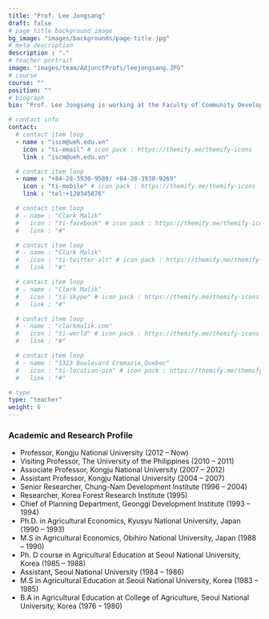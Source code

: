 ```yaml
---
title: "Prof. Lee Jongsang"
draft: false
# page title background image
bg_image: "images/backgrounds/page-title.jpg"
# meta description
description : "."
# teacher portrait
image: "images/team/AdjunctProfs/leejongsang.JPG"
# course
course: ""
position: ""
# biograph
bio: "Prof. Lee Jongsang is working at the Faculty of Community Development, College of Industrial Science, Kongju National University."

# contact info
contact:
  # contact item loop
  - name : "iscm@ueh.edu.vn"
    icon : "ti-email" # icon pack : https://themify.me/themify-icons
    link : "iscm@ueh.edu.vn"

  # contact item loop
  - name : "+84-28-3930-9589/ +84-28-3930-9269"
    icon : "ti-mobile" # icon pack : https://themify.me/themify-icons
    link : "tel:+120345876"

  # contact item loop
  # - name : "Clark Malik"
  #   icon : "ti-facebook" # icon pack : https://themify.me/themify-icons
  #   link : "#"

  # contact item loop
  # - name : "Clark Malik"
  #   icon : "ti-twitter-alt" # icon pack : https://themify.me/themify-icons
  #   link : "#"

  # contact item loop
  # - name : "Clark Malik"
  #   icon : "ti-skype" # icon pack : https://themify.me/themify-icons
  #   link : "#"

  # contact item loop
  # - name : "clarkmalik.com"
  #   icon : "ti-world" # icon pack : https://themify.me/themify-icons
  #   link : "#"

  # contact item loop
  # - name : "1313 Boulevard Cremazie,Quebec"
  #   icon : "ti-location-pin" # icon pack : https://themify.me/themify-icons
  #   link : "#"

# type
type: "teacher"
weight: 6
---
```


### Academic and Research Profile
* Professor, Kongju National University (2012 – Now)
* Visiting Professor, The University of the Philippines (2010 – 2011)
* Associate Professor, Kongju National University (2007 – 2012)
* Assistant Professor, Kongju National University (2004 – 2007)
* Senior Researcher, Chung-Nam Development Institute (1996 – 2004)
* Researcher, Korea Forest Research Institute (1995)
* Chief of Planning Department, Geonggi Development Institute (1993 – 1994)
* Ph.D. in Agricultural Economics, Kyusyu National University, Japan (1990 – 1993)
* M.S in Agricultural Economics, Obihiro National University, Japan (1988 – 1990)
* Ph. D course in Agricultural Education at Seoul National University, Korea (1985 – 1988)
* Assistant, Seoul National University (1984 – 1986)
* M.S in Agricultural Education at Seoul National University, Korea (1983 – 1985)
* B.A in Agricultural Education at College of Agriculture, Seoul National University, Korea (1976 – 1980)
